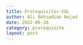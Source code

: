 ```yaml
---
title: Prerequisites-SQL
author: Ali Behzadian Nejad
date: 2022-06-30
category: prerequisite
layout: post
---
```

